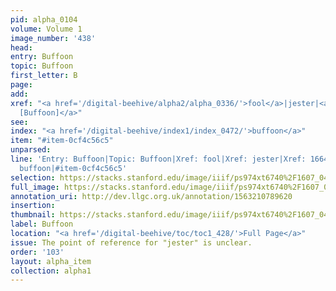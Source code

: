 ```yaml
---
pid: alpha_0104
volume: Volume 1
image_number: '438'
head: 
entry: Buffoon
topic: Buffoon
first_letter: B
page: 
add: 
xref: "<a href='/digital-beehive/alpha2/alpha_0336/'>fool</a>|jester|<a href='/digital-beehive/toc/toc2_327/'>1664
  [Buffoon]</a>"
see: 
index: "<a href='/digital-beehive/index1/index_0472/'>buffoon</a>"
item: "#item-0cf4c56c5"
unparsed: 
line: 'Entry: Buffoon|Topic: Buffoon|Xref: fool|Xref: jester|Xref: 1664 [Buffoon]|Index:
  buffoon|#item-0cf4c56c5'
selection: https://stacks.stanford.edu/image/iiif/ps974xt6740%2F1607_0437/829,3368,2911,391/full/0/default.jpg
full_image: https://stacks.stanford.edu/image/iiif/ps974xt6740%2F1607_0437/full/full/0/default.jpg
annotation_uri: http://dev.llgc.org.uk/annotation/1563210789620
insertion: 
thumbnail: https://stacks.stanford.edu/image/iiif/ps974xt6740%2F1607_0437/829,3368,600,180/250,/0/default.jpg
label: Buffoon
location: "<a href='/digital-beehive/toc/toc1_428/'>Full Page</a>"
issue: The point of reference for "jester" is unclear.
order: '103'
layout: alpha_item
collection: alpha1
---
```

